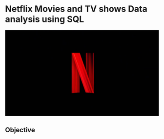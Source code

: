 # Netflix Movies and TV shows Data analysis using SQL

![Netflix Logo](https://github.com/snehakr54/Netflix_sql_project/blob/main/Netflix.jpg)

## Objective
